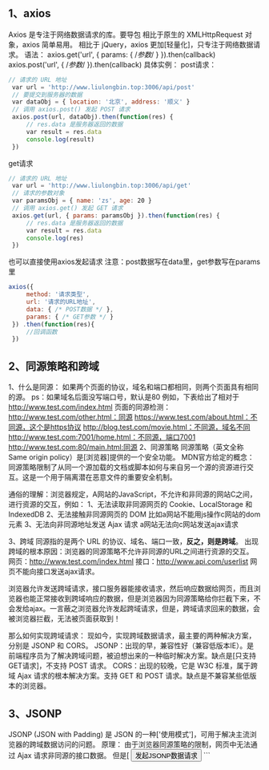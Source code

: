 ## 1、axios
Axios 是专注于网络数据请求的库。要导包
相比于原生的 XMLHttpRequest 对象，axios 简单易用。
相比于 jQuery，axios 更加[轻量化]，只专注于网络数据请求。
语法：
    axios.get('url', { params: { /*参数*/ } }).then(callback)
    axios.post('url', { /*参数*/ }).then(callback)
具体实例：
post请求：
```js
// 请求的 URL 地址
 var url = 'http://www.liulongbin.top:3006/api/post'
 // 要提交到服务器的数据
 var dataObj = { location: '北京', address: '顺义' }
 // 调用 axios.post() 发起 POST 请求
 axios.post(url, dataObj).then(function(res) {
     // res.data 是服务器返回的数据
     var result = res.data
     console.log(result)
 })
```
get请求
```js
// 请求的 URL 地址
 var url = 'http://www.liulongbin.top:3006/api/get'
 // 请求的参数对象
 var paramsObj = { name: 'zs', age: 20 }
 // 调用 axios.get() 发起 GET 请求
 axios.get(url, { params: paramsObj }).then(function(res) {
     // res.data 是服务器返回的数据
     var result = res.data
     console.log(res)
 })

```

也可以直接使用axios发起请求
注意：post数据写在data里，get参数写在params里
```js
axios({
     method: '请求类型',
     url: '请求的URL地址',
     data: { /* POST数据 */ },
     params: { /* GET参数 */ }
 }) .then(function(res){
     //回调函数
 })

```

## 2、同源策略和跨域
1、什么是同源：
    如果两个页面的协议，域名和端口都相同，则两个页面具有相同的源。
    ps：如果域名后面没写端口号，默认是80
        例如，下表给出了相对于 http://www.test.com/index.html 页面的同源检测：
        http://www.test.com/other.html：同源
        https://www.test.com/about.html：不同源，这个是https协议
        http://blog.test.com/movie.html：不同源，域名不同
        http://www.test.com:7001/home.html：不同源，端口7001
        http://www.test.com:80/main.html:同源
2、同源策略
同源策略（英文全称 Same origin policy）是[浏览器]提供的一个安全功能。
MDN官方给定的概念：同源策略限制了从同一个源加载的文档或脚本如何与来自另一个源的资源进行交互。这是一个用于隔离潜在恶意文件的重要安全机制。

通俗的理解：浏览器规定，A网站的JavaScript，不允许和非同源的网站C之间，进行资源的交互，例如：
    1、无法读取非同源网页的 Cookie、LocalStorage 和 IndexedDB
    2、无法接触非同源网页的 DOM
        比如a网站不能用js操作c网站的dom元素
    3、无法向非同源地址发送 Ajax 请求
        a网站无法向c网站发送ajax请求

3、跨域
同源指的是两个 URL 的协议、域名、端口一致，**反之，则是跨域**。
出现跨域的根本原因：浏览器的同源策略不允许非同源的URL之间进行资源的交互。
网页：http://www.test.com/index.html
接口：http://www.api.com/userlist
网页不能向接口发送ajax请求。

浏览器允许发送跨域请求，接口服务器能接收请求，然后响应数据给网页，而且浏览器也能正常接收到跨域响应的数据，但是浏览器因为同源策略给你拦截下来，不会发给ajax。一言蔽之浏览器允许发起跨域请求，但是，跨域请求回来的数据，会被浏览器拦截，无法被页面获取到！

那么如何实现跨域请求：
现如今，实现跨域数据请求，最主要的两种解决方案，分别是 JSONP 和 CORS。
JSONP：出现的早，兼容性好（兼容低版本IE）。是前端程序员为了解决跨域问题，被迫想出来的一种临时解决方案。缺点是[只支持GET请求]，不支持 POST 请求。
CORS：出现的较晚，它是 W3C 标准，属于跨域 Ajax 请求的根本解决方案。支持 GET 和 POST 请求。缺点是不兼容某些低版本的浏览器。

## 3、JSONP
JSONP (JSON with Padding) 是 JSON 的一种['使用模式']，可用于解决主流浏览器的跨域数据访问的问题。
原理：
    由于浏览器同源策略的限制，网页中无法通过 Ajax 请求非同源的接口数据。
但是[<script> 标签不受浏览器同源策略的影响]，可以通过 src 属性，请求非同源的 js 脚本。
    因此，JSONP 的实现原理，就是通过 <script> 标签的 src 属性，请求跨域
的数据接口，并通过[函数调用]的形式，接收跨域接口响应回来的数据

JSONP实现
1、一个页面有两个script标签，第一个标签里定义了一个函数，那么在第二个标签里直接调用这个函数会报错吗？
当然不会，浏览器会把全部的script标签聚合到一起去执行。
2、那第一个script标签里定义一个函数，在一个js文件中去执行这个函数，可以执行吗？
当然可以，只需要在另一个script标签中定义一个src属性，把你的js文件路径写到src属性里就可以了。
3、更进一步，第一个script标签里定义一个函数，想在其它服务器上去请求一个脚本，让这个脚本调用我们的函数，可以吗？
同样可以，只需要在script标签里的src属性中，填入服务器的url地址，就可以了，并在？后面通过查询字符串你的形式，填入数据
```js
 <script>
   function success(data) {
     console.log('获取到了data数据：')
     console.log(data)
   }
 </script>
//通过 <script> 标签，请求接口数据：
<script src="http://ajax.frontend.itheima.net:3006/api/jsonp?callback=success&name=zs&age=20"></script>

//callback：在请求脚本的时候告诉他要调用什么函数
//在后面就是请求数据了。
```
所以JSONP通过url来请求接口，数据都写在url中，只能是get请求。没法支持post请求。

jsonp和ajax无任何关系。jsonp没用到XMLHttpRequest。

## 4、jquery中的JSONP
jQuery 提供的 $.ajax() 函数，除了可以发起真正的 Ajax 数据请求之外，还能够发起 JSONP 数据请求，例如：
```js
$.ajax({
    //url后面要写请求参数
    url: 'http://ajax.frontend.itheima.net:3006/api/jsonp?name=zs&age=20',
    // 如果要使用 $.ajax() 发起 JSONP 请求，必须指定 datatype 为 jsonp
    dataType: 'jsonp',//重点！
    success: function(res) {
       console.log(res)
    }
 })

```
默认情况下，使用 jQuery 发起 JSONP 请求，会自动携带一个 callback=jQueryxxx 的参数，jQueryxxx 是随机生成的一个回调函数名称。
当然可以手动指定回调函数名称和jsonp的参数
```js
 $.ajax({
    url: 'http://ajax.frontend.itheima.net:3006/api/jsonp?name=zs&age=20',
    dataType: 'jsonp',
    // 发送到服务端的参数名称，默认值为 callback,下面这么写就把callback改成了callback1111 = abc  
    jsonp: 'callback1111',
    // 自定义的回调函数名称，默认值为 jQueryxxx 格式
    jsonpCallback: 'abc',
    success: function(res) {
       console.log(res)
    }
 })
```

实现：
    咱们自己的实现，是写死script标签的，不过jquery是动态的。
    jQuery 中的 JSONP，也是通过 <script> 标签的 src 属性实现跨域数据访
问的，只不过，jQuery 采用的是动态创建和移除 <script> 标签的方式，来发起 JSONP 数据请求。
    在发起 JSONP 请求的时候，动态向 <header> 中 append 一个 <script> 
标签；
    在 JSONP 请求成功以后，动态从 <header> 中移除刚才 append 进去的 
<script> 标签；
完整代码

```

```html
<!DOCTYPE html>
<html lang="en">

<head>
  <meta charset="UTF-8">
  <meta name="viewport" content="width=device-width, initial-scale=1.0">
  <meta http-equiv="X-UA-Compatible" content="ie=edge">
  <title>Document</title>
  <script src="./lib/jquery.js"></script>
</head>

<body>
  <button id="btnJSONP">发起JSONP数据请求</button>

  <script>
    $(function () {
      $('#btnJSONP').on('click', function () {
        $.ajax({
          url: 'http://ajax.frontend.itheima.net:3006/api/jsonp?address=北京&location=顺义',
          dataType: 'jsonp',
          jsonpCallback: 'abc',
          success: function (res) {
            console.log(res)
          }
        })
      })
    })
  </script>
</body>

</html>
```